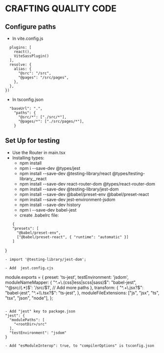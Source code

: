 # CRAFTING QUALITY CODE



## Configure paths
- In vite.config.js
``` export default defineConfig({
  plugins: [
    react(),
    ViteSassPlugin()
  ],
  resolve: {
    alias: {
      "@src": "/src",
      "@pages": "/src/pages",
    },
  },
})
```
- In tsconfig.json
```
  "baseUrl": ".",
    "paths": {
      "@src/*": ["./src/*"],
      "@pages/*": ["./src/pages/*"],
    }
```

## Set Up for testing
- Use the Router in main.tsx
- Installing types:
  - npm install
  - npm i --save-dev @types/jest
  - npm install --save-dev @testing-library/react @types/testing-library__react
  - npm install --save-dev react-router-dom @types/react-router-dom
  - npm install --save-dev @testing-library/jest-dom
  - npm install --save-dev @babel/preset-env @babel/preset-react
  - npm install --save-dev jest-environment-jsdom
  - npm install --save-dev history
  - npm i --save-dev babel-jest
  - create .babelrc file:
  ```
  {
  "presets": [
    "@babel/preset-env",
    ["@babel/preset-react", { "runtime": "automatic" }]
  ]
}
  ```
  - import '@testing-library/jest-dom';
  
  - Add  jest.config.cjs
  ```
  module.exports = {
    preset: 'ts-jest',
    testEnvironment: 'jsdom',
    moduleNameMapper: {
      "^.+\\.(css|less|scss|sass)$": "babel-jest",
      '^@src/(.*)$': '<rootDir>/src/$1', // Add more paths
    },
    transform: {
      "^.+\\.jsx?$": "babel-jest",
      "^.+\\.tsx?$": "ts-jest",
    },
    moduleFileExtensions: ["js", "jsx", "ts", "tsx", "json", "node"],
  };
  ```

  - Add "jest" key to package.json 
  "jest": {
    "modulePaths": [
      "<rootDir>/src"
    ],
    "testEnvironment": "jsdom"
  }

  - Add "esModuleInterop": true, to "compilerOptions" is tsconfig.json


